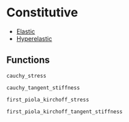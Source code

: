 # Constitutive

* [Elastic](constitutive/elastic.md)
* [Hyperelastic](constitutive/hyperelastic.md)

## Functions

```@docs
cauchy_stress
```

```@docs
cauchy_tangent_stiffness
```

```@docs
first_piola_kirchoff_stress
```

```@docs
first_piola_kirchoff_tangent_stiffness
```
